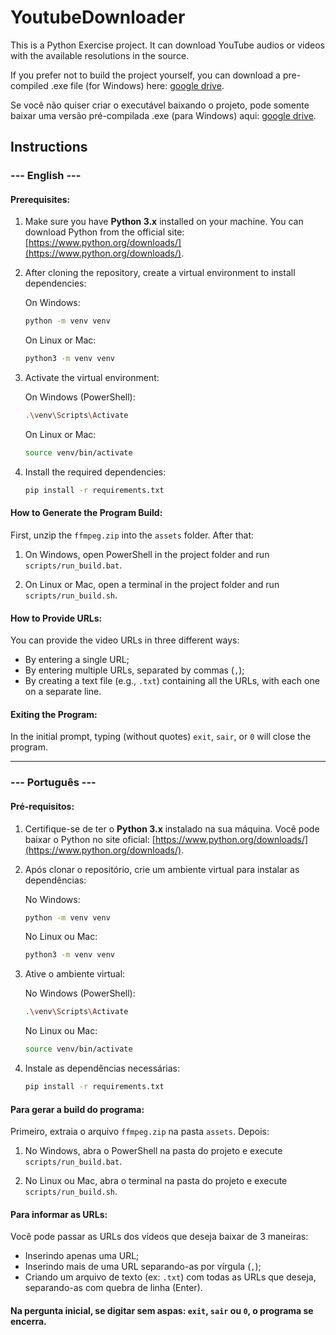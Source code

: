 # YoutubeDownloader

This is a Python Exercise project. It can download YouTube audios or videos with the available resolutions in the source.

If you prefer not to build the project yourself, you can download a pre-compiled .exe file (for Windows) here: [google drive](https://drive.google.com/file/d/1B7DtESr5JM7fhm0sgY8lxS5pHCzhfry4/view?).

Se você não quiser criar o executável baixando o projeto, pode somente baixar uma versão pré-compilada .exe (para Windows) aqui: [google drive](https://drive.google.com/file/d/1B7DtESr5JM7fhm0sgY8lxS5pHCzhfry4/view?).

## Instructions

### --- English ---

#### Prerequisites:

1. Make sure you have **Python 3.x** installed on your machine. You can download Python from the official site: [https://www.python.org/downloads/](https://www.python.org/downloads/).
   
2. After cloning the repository, create a virtual environment to install dependencies:
   
   On Windows:
   ```bash
   python -m venv venv
   ```

   On Linux or Mac:
   ```bash
   python3 -m venv venv
   ```

3. Activate the virtual environment:
   
   On Windows (PowerShell):
   ```bash
   .\venv\Scripts\Activate
   ```

   On Linux or Mac:
   ```bash
   source venv/bin/activate
   ```

4. Install the required dependencies:
   ```bash
   pip install -r requirements.txt
   ```

#### How to Generate the Program Build:

First, unzip the `ffmpeg.zip` into the `assets` folder. After that:

1. On Windows, open PowerShell in the project folder and run `scripts/run_build.bat`.
   
2. On Linux or Mac, open a terminal in the project folder and run `scripts/run_build.sh`.

#### How to Provide URLs:

You can provide the video URLs in three different ways:

- By entering a single URL;
- By entering multiple URLs, separated by commas (`,`);
- By creating a text file (e.g., `.txt`) containing all the URLs, with each one on a separate line.

#### Exiting the Program:

In the initial prompt, typing (without quotes) `exit`, `sair`, or `0` will close the program.

---

### --- Português ---

#### Pré-requisitos:

1. Certifique-se de ter o **Python 3.x** instalado na sua máquina. Você pode baixar o Python no site oficial: [https://www.python.org/downloads/](https://www.python.org/downloads/).
   
2. Após clonar o repositório, crie um ambiente virtual para instalar as dependências:
   
   No Windows:
   ```bash
   python -m venv venv
   ```

   No Linux ou Mac:
   ```bash
   python3 -m venv venv
   ```

3. Ative o ambiente virtual:
   
   No Windows (PowerShell):
   ```bash
   .\venv\Scripts\Activate
   ```

   No Linux ou Mac:
   ```bash
   source venv/bin/activate
   ```

4. Instale as dependências necessárias:
   ```bash
   pip install -r requirements.txt
   ```

#### Para gerar a build do programa:

Primeiro, extraia o arquivo `ffmpeg.zip` na pasta `assets`. Depois:

1. No Windows, abra o PowerShell na pasta do projeto e execute `scripts/run_build.bat`.

2. No Linux ou Mac, abra o terminal na pasta do projeto e execute `scripts/run_build.sh`.

#### Para informar as URLs:

Você pode passar as URLs dos vídeos que deseja baixar de 3 maneiras:

- Inserindo apenas uma URL;
- Inserindo mais de uma URL separando-as por vírgula (`,`);
- Criando um arquivo de texto (ex: `.txt`) com todas as URLs que deseja, separando-as com quebra de linha (Enter).

#### Na pergunta inicial, se digitar sem aspas: `exit`, `sair` ou `0`, o programa se encerra.

